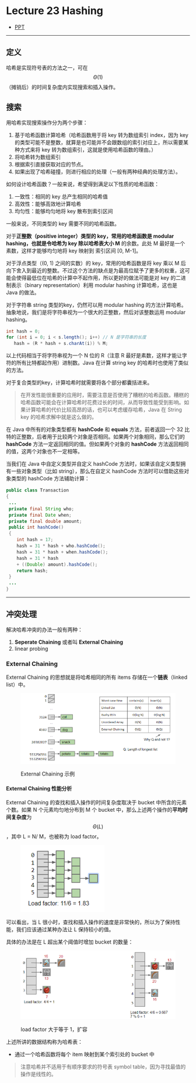 # Lecture 23 Hashing

* [PPT](https://docs.google.com/presentation/d/1hRUkaONWvWP7IZbINLP-G6uOyyulDqury5kop7638co)

***

## 定义

哈希是实现符号表的方法之一，可在 $$\Theta(1)$$（摊销后）的时间复杂度内实现搜索和插入操作。

## 搜索

用哈希实现搜索操作分为两个步骤：

1. 基于哈希函数计算哈希（哈希函数用于将 key 转为数组索引 index，因为 key 的类型可能不是整数，就算是也可能并不会跟数组的索引对应上，所以需要某种方式来将 key 转为数组索引，这就是使用哈希函数的理由。）
2. 将哈希转为数组索引
3. 根据索引直接获取对应的节点。
4. 如果出现了哈希碰撞，则进行相应的处理（一般有两种经典的处理方法）。

如何设计哈希函数？一般来说，希望得到满足以下性质的哈希函数：

1. 一致性：相同的 key 总产生相同的哈希值
2. 高效性：能够高效地计算哈希
3. 均匀性：能够均匀地将 key 散布到索引区间

一般来说，不同类型的 key 需要不同的哈希函数。

对于**正整数（positive integer）类型的 key，常用的哈希函数是 modular hashing，也就是令哈希为 key 除以哈希表大小 M** 的余数。此处 M 最好是一个素数，这样才能够均匀地将 key 映射到 索引区间 \[0, M-1]。

对于浮点类型（(0, 1) 之间的实数）的 key，常用的哈希函数是将 key 乘以 M 后向下舍入到最近的整数。不过这个方法的缺点是为最高位赋予了更多的权重，这可能会使得最低位在哈希的计算中不起作用，所以更好的做法可能是对 key 的二进制表示（binary representation）利用 modular hashing 计算哈希，这也是 Java 的做法。

对于字符串 string 类型的key，仍然可以用 modular hashing 的方法计算哈希。抽象地说，我们是将字符串视为一个很大的正整数，然后对该整数运用 modular hashing。

```java
int hash = 0;
for (int i = 0; i < s.length(); i++) // N 是字符串的长度
   hash = (R * hash + s.charAt(i)) % M;
```

以上代码相当于将字符串视为一个 N 位的 R（注意 R 最好是素数，这样才能让字符的所有比特都起作用）进制数。Java 在计算 string key 的哈希时也使用了类似的方法。

对于复合类型的key，计算哈希时就需要将各个部分都囊括进来。

> 在开发性能很重要的应用时，需要注意是否使用了糟糕的哈希函数。糟糕的哈希函数可能会在计算哈希时花费过长的时间，从而导致性能受到影响。如果计算哈希的代价比较高昂的话，也可以考虑缓存哈希，Java 在 String key 的哈希求解中就是这么做的。

在 Java 中所有的对象类型都有 **hashCode** 和 **equals** 方法，前者返回一个 32 比特的正整数，后者用于比较两个对象是否相同。如果两个对象相同，那么它们的 **hashCode** 方法一定返回相同的值。但如果两个对象的 **hashCode** 方法返回相同的值，这两个对象也不一定相等。

当我们在 Java 中自定义类型并自定义 hashCode 方法时，如果该自定义类型拥有一些对象类型（比如 string），那么在自定义 hashCode 方法时可以借助这些对象类型的 hashCode 方法辅助计算：

```java
public class Transaction
{
 ...
 private final String who;
 private final Date when;
 private final double amount;
 public int hashCode()
 {
    int hash = 17;
    hash = 31 * hash + who.hashCode();
    hash = 31 * hash + when.hashCode();
    hash = 31 * hash
    + ((Double) amount).hashCode();
    return hash;
 }
 ...
}
```

***

## 冲突处理

解决哈希冲突的办法一般有两种：

1. **Seperate Chaining** 或者叫 **External Chaining**
2. linear probing

### External Chaining

External Chaining 的思想就是将哈希相同的所有 items 存储在一个**链表**（linked list）中。

<figure><img src="../../.gitbook/assets/image.png" alt=""><figcaption><p>External Chaining 示例</p></figcaption></figure>

#### External Chaining 性能分析

External Chaining 的查找和插入操作的时间复杂度取决于 bucket 中所含的元素个数。如果 N 个元素均匀地分布到 M 个 bucket 中，那么上述两个操作的**平均时间复杂度**为 $$\Theta(L)$$，其中 L = N/ M，也被称为 load factor。

<figure><img src="../../.gitbook/assets/image (2).png" alt=""><figcaption></figcaption></figure>

可以看出，当 L 很小时，查找和插入操作的速度是非常快的，所以为了保持性能，我们应该通过某种办法让 L 保持较小的值。

具体的办法是在 L 超出某个阈值时增加 bucket 的数量：

<figure><img src="../../.gitbook/assets/image (3).png" alt=""><figcaption><p>load factor 大于等于 1，扩容</p></figcaption></figure>

上述所讲的数据结构称为哈希表：

* 通过一个哈希函数将每个 item 映射到某个索引处的 bucket 中





> 注意哈希并不适用于有顺序要求的符号表 symbol table，因为寻找最值的操作是线性的。
